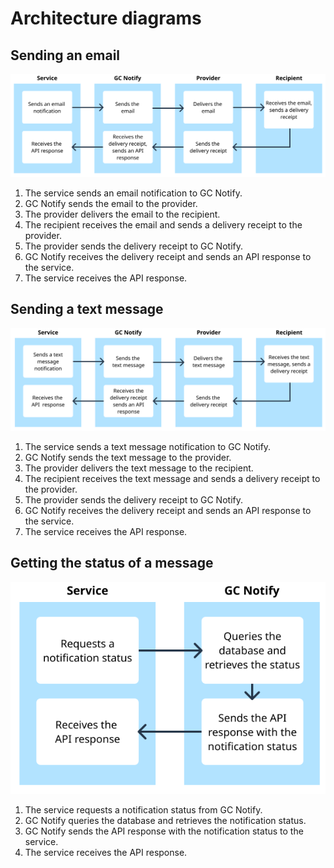 # Architecture diagrams

## Sending an email

![Alt](./images/Email.png "A diagram that shows how sending an email from a service goes through GC Notify to the provider who delivers it to the recipient. Then the delivery receipt goes back to the provider and GC Notify before being received by the service.")
1. The service sends an email notification to GC Notify.
1. GC Notify sends the email to the provider.
1. The provider delivers the email to the recipient.
1. The recipient receives the email and sends a delivery receipt to the provider.
1. The provider sends the delivery receipt to GC Notify.
1. GC Notify receives the delivery receipt and sends an API response to the service.
1. The service receives the API response.

## Sending a text message

![Alt](./images/Text.png "A diagram that shows how sending an email from a service goes through GC Notify to the provider who delivers it to the recipient. Then the delivery receipt goes back to the provider and GC Notify before being received by the service.")
1. The service sends a text message notification to GC Notify.
1. GC Notify sends the text message to the provider.
1. The provider delivers the text message to the recipient.
1. The recipient receives the text message and sends a delivery receipt to the provider.
1. The provider sends the delivery receipt to GC Notify.
1. GC Notify receives the delivery receipt and sends an API response to the service.
1. The service receives the API response.

## Getting the status of a message

![Alt](./images/Status.png "A diagram that shows how a notification status is requested and received, by querying the GC Notify database and sending the retrieved API response with the status.")
1. The service requests a notification status from GC Notify.
1. GC Notify queries the database and retrieves the notification status.
1. GC Notify sends the API response with the notification status to the service.
1. The service receives the API response.
